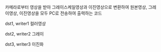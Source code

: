 카메라로부터 영상을 받아 그레이스케일영상과 이진영상으로 변환하여 원본영상, 그레이영상, 이진영상을 모두 PC로 전송하여 출력하는 코드

dst1, writer1 컬러영상

dst2, writer2 그레이

dst3, writer3 이진화
